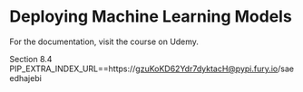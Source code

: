 # Deploying Machine Learning Models
For the documentation, visit the course on Udemy.


Section 8.4
PIP_EXTRA_INDEX_URL==https://gzuKoKD62Ydr7dyktacH@pypi.fury.io/saeedhajebi